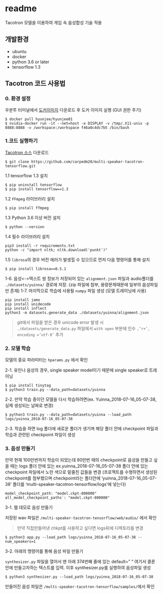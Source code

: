 # readme
Tacotron 모델을 이용하여 게임 속 음성합성 기술 적용

## 개발환경
- ubuntu
- docker
- python 3.6 or later
- tensorflow 1.3

## Tacotron 코드 사용법
 
### 0. 환경 설정
우분투 터미널에서 [도커이미지](https://hub.docker.com/r/hyunjee/hyunjee01/) 다운로드 후 도커 이미지 실행 (GUI 권한 주기)

```
$ docker pull hyunjee/hyunjee01
$ nvidia-docker run -it --net=host -e DISPLAY -v /tmp/.X11-unix -p 8888:8888 -v /workspace:/workspace f46a0c4dc7b5 /bin/bash
```
 
### 1.코드 실행하기
[Tacotron 소스](https://github.com/carpedm20/multi-speaker-tacotron-tensorflow) 다운로드
```
$ git clone https://github.com/carpedm20/multi-speaker-tacotron-tensorflow.git
```

1.1 tensorflow 1.3 설치
 ``` 
 $ pip uninstall tensorflow
 $ pip install tensorflow==1.3
 ```
1.2 `FFmpeg` 라이브러리 설치
 ```
 $ pip install ffmpeg
 ```
1.3 Python 3.6 이상 버전 설치
 ```
 $ python --version
 ```
1.4 필수 라이브러리 설치
 ```
 pip3 install -r requirements.txt
 python -c "import nltk; nltk.download('punkt')"
 ```
1.5 `librosa`의 경우 버전 에러가 발생힐 수 있으므로 먼저 다음 명령어를 통해 설치
 ```
 $ pip install librosa==0.5.1
 ```
1-6. 음성<->텍스트 쌍 정보가 저장되어 있는 `alignment.json` 파일과 audio폴더를 `./datasets/yuinna/` 경로에 저장. (zip 파일에 첨부, 용량문제때문에 일부의 음성파일만 존재)
1-7. 마지막으로 학습에 사용될 `numpy` 파일 생성 (모델 트레이닝에 사용)
 ```
 pip install jamo
 pip install unidecode
 pip install inflect
 python3 -m datasets.generate_data ./datasets/yuinna/alignment.json
 ```

> git에서 파일을 받은 경우 unicode error 발생 시 `./datasets/generate_data.py` 파일에서 `with open` 부분에 인수 ` ,’r+’, encoding =’utf-8’ ` 추가


### 2. 모델 학습
 
모델의 중요 파라미터는 `hparams.py` 에서 확인

2-1. 유인나 음성의 경우, single speaker model이기 때문에 single speaker로 트레이닝
 ```
 $ pip install tinytag
 $ python3 train.py --data_path=datasets/yuinna
 ```
2-2. 만약 학습 중이던 모델을 다시 학습하려면(ex. Yuinna_2018-07-16_05-07-38, 실제 생성되는 날짜로 변경)
 ```
 $ python3 train.py --data_path=datasets/yuinna --load_path logs/yuinna_2018-07-16_05-07-38
 ```
2-3. 학습을 하면 log 폴더에 새로운 폴더가 생기며 해당 폴더 안에 checkpoint 파일과 학습과 관련된 checkpoint 파일이 생성


### 3. 음성 만들기

만약 현재 100만번까지 학습이 되었는데 80만번 때의 checkpoint로 음성을 만들고 싶을 때는 logs 폴더 안에 있는 ex.yuinna_2018-07-16_05-07-38 폴더 안에 있는 checkpoint 파일에서 노란 색으로 밑줄친 값들을 변경
(프로젝트를 수행하면서 생성된 checkpoint를  첨부했으며 checkpoint라는 폴더안에 ‘yuinna_2018-07-16_05-07-38’ 폴더를 ‘multi-speaker-tacotron-tensorflow/logs’에 넣는다)

```
model_checkpoint_path: "model.ckpt-800000"
all_model_checkpoint_paths`: "model.ckpt-800000"
```

3-1. 웹 데모로 음성 만들기

저장된 wav 파일은 `/multi-speaker-tacotron-tensorflow/web/audio/` 에서 확인
> 만약 직접만들어낸 chkpt를 사용하고 싶다면 logs뒤에 디렉토리를 변경

```
$ python3 app.py --load_path logs/yuinna_2018-07-16_05-07-38 --num_speakers=1
```


3-2. 아래의 명령어를 통해 음성 파일 만들기

`synthesizer.py` 파일을 열어서 맨 아래 374번째 줄에 있는 default=” “ 여기서 콜론 안에 만들고자하는 텍스트를 입력. 이후 synthesizer.py를 실행하여 음성파일 생성 
```
$ python3 synthesizer.py --load_path logs/yuinna_2018-07-16_05-07-38
```
만들어진 음성 파일은 `/multi-speaker-tacotron-tensorflow/samples/`에서 확인
